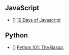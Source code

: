 ## JavaScript
- [] [10 Days of Javascript](https://www.hackerrank.com/domains/tutorials/10-days-of-javascript)

## Python
- [] [Python 101: The Basics](https://medium.com/the-renaissance-developer/python-101-the-basics-441136fb7cc3)
